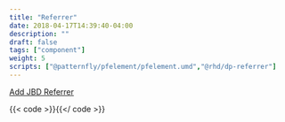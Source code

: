```yaml
---
title: "Referrer"
date: 2018-04-17T14:39:40-04:00
description: ""
draft: false
tags: ["component"]
weight: 5
scripts: ["@patternfly/pfelement/pfelement.umd","@rhd/dp-referrer"]
---
```

[Add JBD Referrer](?referrer=jbd)

{{< code >}}<dp-referrer></dp-referrer>{{</ code >}}


